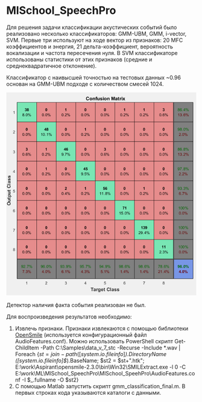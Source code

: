 # MlSchool_SpeechPro
Для решения задачи классификации акустических событий было реализовано несколько классификаторов: GMM-UBM, GMM, i-vector, SVM. Первые три используют на ходе вектор из признаков: 20 MFC коэффициентов и энергия, 21 дельта-коэффициент, вероятность вокализации и частота пересечения нуля. В SVM классификаторе использованы статистики от этих признаков (средние и среднеквадратичное отклонение). 

Классификатор с наивысшей точностью на тестовых данных 	~0.96 основан на GMM-UBM подходе с количеством смесей 1024.

![Confusion Matrix](ConfusionMatrix.png)

Детектор наличия факта события реализован не был.

Для воспроизведения результатов необходимо:
1. Извлечь признаки. Признаки извлекаются с помощью библиотеки [OpenSmile](http://opensmile.audeering.com/) (используется конфигурационный файл AudioFeatures.conf). Можно использовать PowerShell скрипт Get-ChildItem -Path C:\Samples\data_v_7_stc -Recurse -Include *.wav | Foreach {$st = join-path ([system.io.fileinfo]$_).DirectoryName  ([system.io.fileinfo]$_).BaseName;  $st2 = $st+".htk"; E:\work\Aspirant\opensmile-2.3.0\bin\Win32\SMILExtract.exe -l 0 -C E:\work\ML\MlSchool_SpeechPro\MlSchool_SpeehPro\AudioFeatures.conf -I $_.fullname -O  $st2}
2. С помощью Matlab запустить скрипт gmm_classification_final.m. В первых строках кода указываются каталоги с данными.